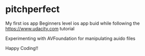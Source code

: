 # pitchperfect

My first ios app
Beginners level ios app buid while following the https://www.udacity.com tutorial

Experimenting with AVFoundation for manipulating auido files

Happy Coding!!
